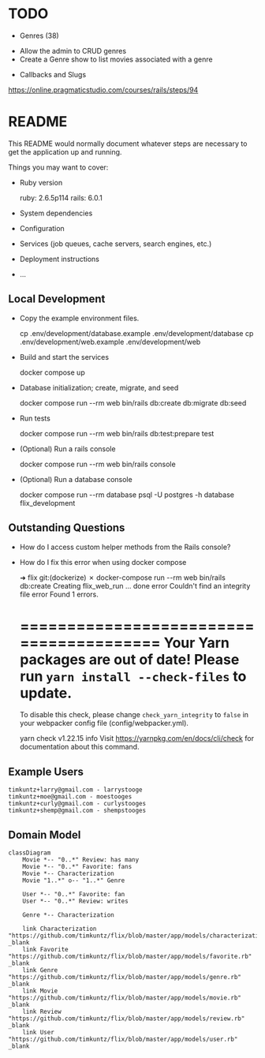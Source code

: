 # TODO

* Genres (38)

- Allow the admin to CRUD genres
- Create a Genre show to list movies associated with a genre

* Callbacks and Slugs

https://online.pragmaticstudio.com/courses/rails/steps/94

# README

This README would normally document whatever steps are necessary to get the
application up and running.

Things you may want to cover:

* Ruby version

  ruby: 2.6.5p114
  rails: 6.0.1

* System dependencies

* Configuration

* Services (job queues, cache servers, search engines, etc.)

* Deployment instructions

* ...

## Local Development

* Copy the example environment files.

    cp .env/development/database.example .env/development/database
    cp .env/development/web.example .env/development/web

* Build and start the services

    docker compose up

* Database initialization; create, migrate, and seed

    docker compose run --rm web bin/rails db:create db:migrate db:seed

* Run tests

    docker compose run --rm web bin/rails db:test:prepare test

* (Optional) Run a rails console

    docker compose run --rm web bin/rails console

* (Optional) Run a database console

    docker compose run --rm database psql -U postgres -h database flix_development


## Outstanding Questions

* How do I access custom helper methods from the Rails console?

- How do I fix this error when using docker compose

    ➜  flix git:(dockerize) ✗ docker-compose run --rm web bin/rails db:create
    Creating flix_web_run ... done
    error Couldn't find an integrity file
    error Found 1 errors.


    ========================================
      Your Yarn packages are out of date!
      Please run `yarn install --check-files` to update.
    ========================================


    To disable this check, please change `check_yarn_integrity`
    to `false` in your webpacker config file (config/webpacker.yml).


    yarn check v1.22.15
    info Visit https://yarnpkg.com/en/docs/cli/check for documentation about this command.


## Example Users

```
timkuntz+larry@gmail.com - larrystooge
timkuntz+moe@gmail.com - moestooges
timkuntz+curly@gmail.com - curlystooges
timkuntz+shemp@gmail.com - shempstooges
```

## Domain Model

```mermaid
classDiagram
    Movie *-- "0..*" Review: has many
    Movie *-- "0..*" Favorite: fans
    Movie *-- Characterization
    Movie "1..*" o-- "1..*" Genre

    User *-- "0..*" Favorite: fan
    User *-- "0..*" Review: writes

    Genre *-- Characterization
    
    link Characterization "https://github.com/timkuntz/flix/blob/master/app/models/characterization.rb" _blank
    link Favorite "https://github.com/timkuntz/flix/blob/master/app/models/favorite.rb" _blank
    link Genre "https://github.com/timkuntz/flix/blob/master/app/models/genre.rb" _blank
    link Movie "https://github.com/timkuntz/flix/blob/master/app/models/movie.rb" _blank
    link Review "https://github.com/timkuntz/flix/blob/master/app/models/review.rb" _blank
    link User "https://github.com/timkuntz/flix/blob/master/app/models/user.rb" _blank
```
